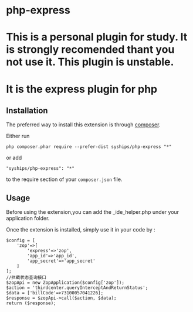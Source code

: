 # php-express
This is a personal plugin for study.
It is strongly recomended thant you not use it. 
This plugin is unstable.
======================
It is the express plugin for php
======================

Installation
------------

The preferred way to install this extension is through [composer](https://getcomposer.org/download/).

Either run

```
php composer.phar require --prefer-dist syships/php-express "*"
```

or add

```
"syships/php-express": "*"
```

to the require section of your `composer.json` file.


Usage
-----

Before using the extension,you can add the _ide_helper.php under your application folder.

Once the extension is installed, simply use it in your code by  :


```
$config = [
    'zop'=>[
        'express'=>'zop',
        'app_id'=>'app_id',
        'app_secret'=>'app_secret'
    ]
];
//拦截状态查询接口
$zopApi = new ZopApplication($config['zop']);
$action = 'thirdcenter.queryInterceptAndReturnStatus';
$data = ['billCode'=>73100057041226];
$response = $zopApi->call($action, $data);
return ($response);

```
